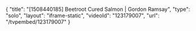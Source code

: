 {
    "title": "[1508440185] Beetroot Cured Salmon | Gordon Ramsay",
    "type": "solo",
    "layout": "iframe-static",
    "videoId": "123179007",
    "url": "\/tvpembed\/123179007"
}
